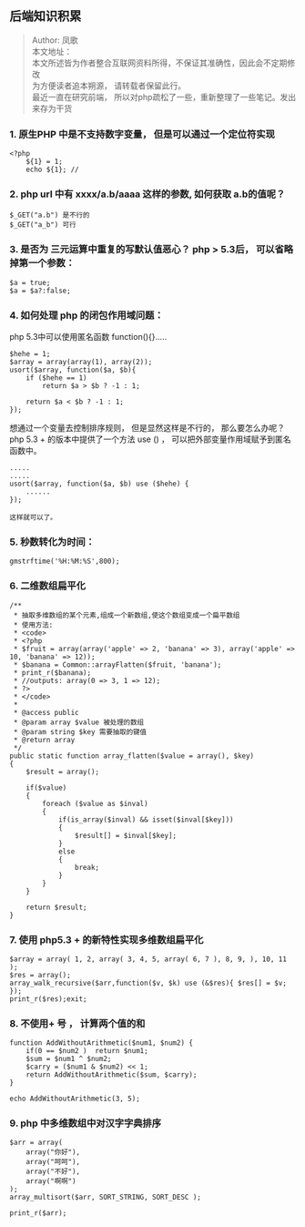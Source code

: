 ## 后端知识积累


>Author: 凤歌  
>本文地址： <a id="selfUrl" href=""><script type="text/javascript">document.write(window.location.href);
document.querySelector('#selfUrl').setAttribute('href', window.location.href)
</script></a>  
> 本文所述皆为作者整合互联网资料所得，不保证其准确性，因此会不定期修改  
> 为方便读者追本朔源， 请转载者保留此行。  
> 最近一直在研究前端， 所以对php疏松了一些，重新整理了一些笔记。发出来存为干货  


### 1.  原生PHP 中是不支持数字变量， 但是可以通过一个定位符实现
	
	<?php
		${1} = 1;
		echo ${1}; // 


### 2. php url 中有 xxxx/a.b/aaaa 这样的参数, 如何获取 a.b的值呢？

	$_GET("a.b") 是不行的
	$_GET("a_b") 可行


### 3. 是否为 三元运算中重复的写默认值恶心？ php > 5.3后， 可以省略掉第一个参数：

	$a = true;
	$a = $a?:false;


### 4. 如何处理 php 的闭包作用域问题：

php 5.3中可以使用匿名函数 function(){}.....

	$hehe = 1;
	$array = array(array(1), array(2));
	usort($array, function($a, $b){
		if ($hehe == 1)
			return $a > $b ? -1 : 1;

		return $a < $b ? -1 : 1;
	});

想通过一个变量去控制排序规则， 但是显然这样是不行的， 那么要怎么办呢？   
php 5.3 + 的版本中提供了一个方法 use () ， 可以把外部变量作用域赋予到匿名函数中。

	.....
	.....
	usort($array, function($a, $b) use ($hehe) {
		......
	});

	这样就可以了。


### 5. 秒数转化为时间：

	gmstrftime('%H:%M:%S',800);


### 6. 二维数组扁平化

    /**
     * 抽取多维数组的某个元素,组成一个新数组,使这个数组变成一个扁平数组
     * 使用方法:
     * <code>
     * <?php
     * $fruit = array(array('apple' => 2, 'banana' => 3), array('apple' => 10, 'banana' => 12));
     * $banana = Common::arrayFlatten($fruit, 'banana');
     * print_r($banana);
     * //outputs: array(0 => 3, 1 => 12);
     * ?>
     * </code>
     *
     * @access public
     * @param array $value 被处理的数组
     * @param string $key 需要抽取的键值
     * @return array
     */
    public static function array_flatten($value = array(), $key)
    {
        $result = array();

        if($value) 
        {
            foreach ($value as $inval) 
            {
                if(is_array($inval) && isset($inval[$key])) 
                {
                    $result[] = $inval[$key];
                } 
                else 
                {
                    break;
                }
            }
        }

        return $result;
    }


### 7. 使用 php5.3 + 的新特性实现多维数组扁平化
    
    $array = array( 1, 2, array( 3, 4, 5, array( 6, 7 ), 8, 9, ), 10, 11 );
    $res = array();
    array_walk_recursive($arr,function($v, $k) use (&$res){ $res[] = $v; });
    print_r($res);exit;

### 8. 不使用+ 号 ， 计算两个值的和

    function AddWithoutArithmetic($num1, $num2) {
        if(0 == $num2 )  return $num1;
        $sum = $num1 ^ $num2;
        $carry = ($num1 & $num2) << 1;
        return AddWithoutArithmetic($sum, $carry);
    }

    echo AddWithoutArithmetic(3, 5);

### 9. php 中多维数组中对汉字字典排序

	$arr = array(
	    array("你好"),
	    array("呵呵"),
	    array("不好"),
	    array("啊啊")
	);
	array_multisort($arr, SORT_STRING, SORT_DESC );
	
	print_r($arr);